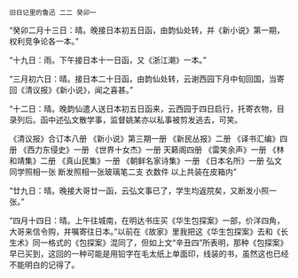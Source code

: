     旧日记里的鲁迅 二二 癸卯一 

   “癸卯二月十三日：晴。晚接日本初五日函，由韵仙处转，并《新小说》第一期，权利竞争论各一本。”

   “十九日：雨。下午接日本十一日函，又《浙江潮》一本。”

   “三月初六日：晴。接日本二十日函，由韵仙处转，云谢西园下月中旬回国，当寄回《清议报》《新小说》，闻之喜甚。”

   “十二日：晴。晚韵仙遣人送日本初五日函来，云西园于四日启行，托寄衣物，目录列后。函中述弘文散学事，监督姚某亦以私事被剪发逃去，可笑。

   《清议报》合订本八册 《新小说》第三期一册 《新民丛报》二册 《译书汇编》四册 《西力东侵史》一册 《世界十女杰》一册 天籁阁四册 《雷笑余声》一册 《林和靖集》二册 《真山民集》一册 《朝鲜名家诗集》一册 《日本名所》一册 弘文同学照相一张 断发照相一张玻璃笔二支 衣数件 以上共装在皮箱内”

   “廿九日：晴。晚接大哥廿一函，云弘文事已了，学生均返院矣，又断发小照一张。”

   “四月十四日：晴。上午往城南，在明达书庄买《华生包探案》一部，价洋四角，大哥来信令购，并嘱寄往日本。”以前在《故家》里我把这《华生包探案》去和《长生术》同一格式的《包探案》混同了，但如上文“辛丑四”所表明，那种《包探案》早已买到，这回的一种可能是用铅字在毛太纸上单面印，线装的书，虽然这也已经不能明白的记得了。

